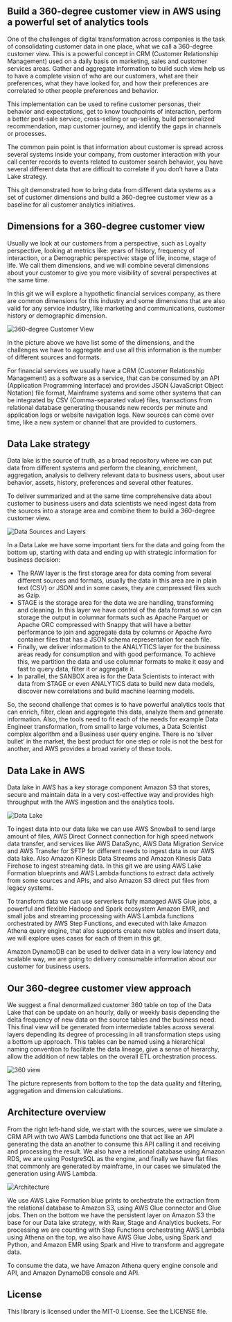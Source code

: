 ## Build a 360-degree customer view in AWS using a powerful set of analytics tools

One of the challenges of digital transformation across companies is the task of consolidating customer data in one place, what we call a 360-degree customer view. This is a powerful concept in CRM (Customer Relationship Management) used on a daily basis on marketing, sales and customer services areas. Gather and aggregate information to build such view help us to have a complete vision of who are our customers, what are their preferences, what they have looked for, and how their preferences are correlated to other people preferences and behavior.

This implementation can be used to refine customer personas, their behavior and expectations, get to know touchpoints of interaction, perform a better post-sale service, cross-selling or up-selling, build personalized recommendation, map customer journey, and identify the gaps in channels or processes.

The common pain point is that information about customer is spread across several systems inside your company, from customer interaction with your call center records to events related to customer search behavior, you have several different data that are difficult to correlate if you don’t have a Data Lake strategy.

This git demonstrated how to bring data from different data systems as a set of customer dimensions and build a 360-degree customer view as a baseline for all customer analytics initiatives.

## Dimensions for a 360-degree customer view

Usually we look at our customers from a perspective, such as Loyalty perspective, looking at metrics like: years of history, frequency of interaction, or a Demographic perspective: stage of life, income, stage of life. We call them dimensions, and we will combine several dimensions about your customer to give you more visibility of several perspectives at the same time.

In this git we will explore a hypothetic financial services company, as there are common dimensions for this industry and some dimensions that are also valid for any service industry, like marketing and communications, customer history or demographic dimension.

![360-degree Customer View](images/pic1.png)


In the picture above we have list some of the dimensions, and the challenges we have to aggregate and use all this information is the number of different sources and formats.

For financial services we usually have a CRM (Customer Relationship Management) as a software as a service, that can be consumed by an API (Application Programming Interface) and provides JSON (JavaScript Object Notation) file format, Mainframe systems and some other systems that can be integrated by CSV (Comma-separated value) files, transactions from relational database generating thousands new records per minute and application logs or website navigation logs. New sources can come over time, like a new system or channel that are provided to customers.

## Data Lake strategy

Data lake is the source of truth, as a broad repository where we can put data from different systems and perform the cleaning, enrichment, aggregation, analysis to delivery relevant data to business users, about user behavior, assets, history, preferences and several other features.

To deliver summarized and at the same time comprehensive data about customer to business users and data scientists we need ingest data from the sources into a storage area and combine them to build a 360-degree customer view.

![Data Sources and Layers](images/pic2.png)

In a Data Lake we have some important tiers for the data and going from the bottom up, starting with data and ending up with strategic information for business decision:

-	The RAW layer is the first storage area for data coming from several different sources and formats, usually the data in this area are in plain text (CSV) or JSON and in some cases, they are compressed files such as Gzip.
-	STAGE is the storage area for the data we are handling, transforming and cleaning. In this layer we have control of the data format so we can storage the output in columnar formats such as Apache Parquet or Apache ORC compressed with Snappy that will have a better performance to join and aggregate data by columns or Apache Avro container files that has a JSON schema representation for each file.
-	Finally, we deliver information to the ANALYTICS layer for the business areas ready for consumption and with good performance. To achieve this, we partition the data and use columnar formats to make it easy and fast to query data, filter it or aggregate it.
-	In parallel, the SANBOX area is for the Data Scientists to interact with data from STAGE or even ANALYTICS data to build new data models, discover new correlations and build machine learning models.

So, the second challenge that comes is to have powerful analytics tools that can enrich, filter, clean and aggregate this data, analyze them and generate information. Also, the tools need to fit each of the needs for example Data Engineer transformation, from small to large volumes, a Data Scientist complex algorithm and a Business user query engine. There is no ‘silver bullet’ in the market, the best product for one step or role is not the best for another, and AWS provides a broad variety of these tools.

## Data Lake in AWS

Data lake in AWS has a key storage component Amazon S3 that stores, secure and maintain data in a very cost-effective way and provides high throughput with the AWS ingestion and the analytics tools.

![Data Lake](images/pic3.png)



To ingest data into our data lake we can use AWS Snowball to send large amount of files, AWS Direct Connect connection for high speed network data transfer, and services like AWS DataSync, AWS Data Migration Service and AWS Transfer for SFTP for different needs to ingest data in our AWS data lake. Also Amazon Kinesis Data Streams and Amazon Kinesis Data Firehose to ingest streaming data.
In this git we are using AWS Lake Formation blueprints and  AWS Lambda functions to extract data actively from some sources and APIs, and also Amazon S3 direct put files from legacy systems.

To transform data we can use serverless fully managed AWS Glue jobs, a powerful and flexible Hadoop and Spark ecosystem Amazon EMR, and small jobs and streaming processing with AWS Lambda functions orchestrated by AWS Step Functions, and executed with lake Amazon Athena query engine, that also supports create new tables and insert data, we will explore uses cases for each of them in this git.

Amazon DynamoDB can be used to deliver data in a very low latency and scalable way, we are going to delivery consumable information about our customer for business users.

## Our 360-degree customer view approach

We suggest a final denormalized customer 360 table on top of the Data Lake that can be update on an hourly, daily or weekly basis depending the delta frequency of new data on the source tables and the business need. This final view will be generated from intermediate tables across several layers depending its degree of processing in all transformation steps using a bottom up approach. This tables can be named using a hierarchical naming convention to facilitate the data lineage, give a sense of hierarchy, allow the addition of new tables on the overall ETL orchestration process.

![360 view](images/pic4.png)

The picture represents from bottom to the top the data quality and filtering, aggregation and dimension calculations.

## Architecture overview

From the right left-hand side, we start with the sources, were we simulate a CRM API with two AWS Lambda functions one that act like an API generating the data an another to consume this API calling it and receiving and processing the result. We also have a relational database using Amazon RDS, we are using PostgreSQL as the engine, and finally we have flat files that commonly are generated by mainframe, in our cases we simulated the generation using AWS Lambda.

![Architecture](images/pic5.png)

We use AWS Lake Formation blue prints to orchestrate the extraction from the relational database to Amazon S3, using AWS Glue connector and Glue jobs.
Then on the bottom we have the persistent layer on Amazon S3 the base for our Data lake strategy, with Raw, Stage and Analytics buckets.
For processing we are counting with Step Functions orchestrating AWS Lambda using Athena on the top, we also have AWS Glue Jobs, using Spark and Python, and Amazon EMR using Spark and Hive to transform and aggregate data.

To consume the data, we have Amazon Athena query engine console and API, and Amazon DynamoDB console and API.





## License

This library is licensed under the MIT-0 License. See the LICENSE file.
